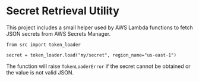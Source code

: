 # Secret Retrieval Utility

This project includes a small helper used by AWS Lambda functions to fetch JSON
secrets from AWS Secrets Manager.

```
from src import token_loader

secret = token_loader.load("my/secret", region_name="us-east-1")
```

The function will raise `TokenLoaderError` if the secret cannot be obtained or
the value is not valid JSON.
